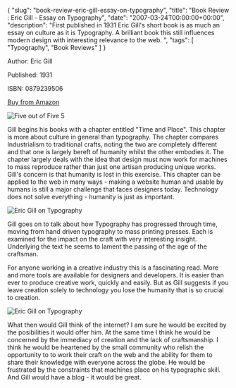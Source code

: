 {
  "slug": "book-review-eric-gill-essay-on-typography",
  "title": "Book Review : Eric Gill - Essay on Typography",
  "date": "2007-03-24T00:00:00+00:00",
  "description": "First published in 1931 Eric Gill's short book is as much an essay on culture as it is Typography. A brilliant book this still influences modern design with interesting relevance to the web.  ",
  "tags": [
    "Typography",
    "Book Reviews"
  ]
}

Author: Eric Gill

Published: 1931

ISBN: 0879239506

[Buy from Amazon](http://www.amazon.com/Essay-Typography-Eric-Gill/dp/0879239506)

![Five out of Five](/images/books/five_stars.gif "Five out of Five") <span class="rating">5</span>

Gill begins his books with a chapter entitled "Time and Place". This chapter is more about culture in general than typography. The chapter compares Industrialism to traditional crafts, noting the two are completely different and that one is largely bereft of humanity whilst the other embodies it. The chapter largely deals with the idea that design must now work for machines to mass reproduce rather than just one artisan producing unique works. Gill's concern is that humanity is lost in this exercise. This chapter can be applied to the web in many ways - making a website human and usable by humans is still a major challenge that faces designers today. Technology does not solve everything - humanity is just as important.

![Eric Gill on Typography](/images/articles/gill_page1.jpg "Eric Gill on Typography")

Gill goes on to talk about how Typography has progressed through time, moving from hand driven typography to mass printing presses. Each is examined for the impact on the craft with very interesting insight. Underlying the text he seems to lament the passing of the age of the craftsman.

For anyone working in a creative industry this is a fascinating read. More and more tools are available for designers and developers. It is easier than ever to produce creative work, quickly and easily. But as Gill suggests if you leave creation solely to technology you lose the humanity that is so crucial to creation.

![Eric Gill on Typography](/images/articles/gill_page2.jpg "Eric Gill on Typography")

What then would Gill think of the internet? I am sure he would be excited by the posibilities it would offer him. At the same time I think he would be concerned by the immediacy of creation and the lack of craftsmanship. I think he would be heartened by the small community who relish the opportunity to to work their craft on the web and the ability for them to share their knowledge with everyone across the globe. He would be frustrated by the constraints that machines place on his typographic skill. And Gill would have a blog - it would be great.

